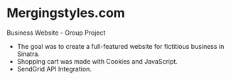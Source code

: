 # Mergingstyles.com 
Business Website - Group Project

- The goal was to create a full-featured website for fictitious business in Sinatra. 
- Shopping cart was made with Cookies and JavaScript. 
- SendGrid API Integration.

